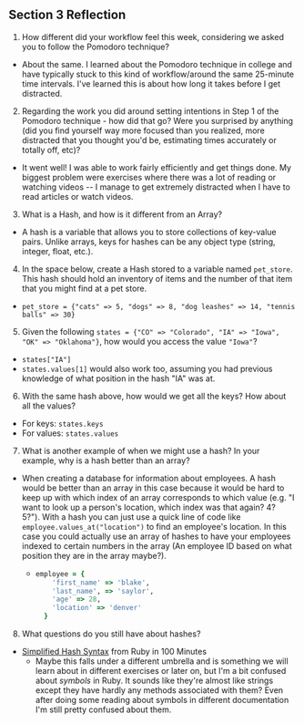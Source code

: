 ## Section 3 Reflection

1. How different did your workflow feel this week, considering we asked you to follow the Pomodoro technique?
  - About the same. I learned about the Pomodoro technique in college and have typically stuck to this kind of workflow/around the same 25-minute time intervals. I've learned this is about how long it takes before I get distracted.


2. Regarding the work you did around setting intentions in Step 1 of the Pomodoro technique - how did that go? Were you surprised by anything (did you find yourself way more focused than you realized, more distracted that you thought you'd be, estimating times accurately or totally off, etc)?
  - It went well! I was able to work fairly efficiently and get things done. My biggest problem were exercises where there was a lot of reading or watching videos -- I manage to get extremely distracted when I have to read articles or watch videos.


3. What is a Hash, and how is it different from an Array?
  - A hash is a variable that allows you to store collections of key-value pairs. Unlike arrays, keys for hashes can be any object type (string, integer, float, etc.).


4. In the space below, create a Hash stored to a variable named `pet_store`.  This hash should hold an inventory of items and the number of that item that you might find at a pet store.
  - `pet_store = {"cats" => 5, "dogs" => 8, "dog leashes" => 14, "tennis balls" => 30}`


5. Given the following `states = {"CO" => "Colorado", "IA" => "Iowa", "OK" => "Oklahoma"}`, how would you access the value `"Iowa"`?
  - `states["IA"]`
  - `states.values[1]` would also work too, assuming you had previous knowledge of what position in the hash "IA" was at.


6. With the same hash above, how would we get all the keys?  How about all the values?
  - For keys: `states.keys`
  - For values: `states.values`


7. What is another example of when we might use a hash?  In your example, why is a hash better than an array?
  - When creating a database for information about employees. A hash would be better than an array in this case because it would be hard to keep up with which index of an array corresponds to which value (e.g. "I want to look up a person's location, which index was that again? 4? 5?"). With a hash you can just use a quick line of code like `employee.values_at("location")` to find an employee's location. In this case you could actually use an array of hashes to have your  employees indexed to certain numbers in the array (An employee ID based on what position they are in the array maybe?).
    - ```ruby
      employee = {
          'first_name' => 'blake',
          'last_name', => 'saylor',
          'age' => 28,
          'location' => 'denver'
        }
      ```

8. What questions do you still have about hashes?
  - [Simplified Hash Syntax](http://tutorials.jumpstartlab.com/projects/ruby_in_100_minutes.html#8.-hashes) from Ruby in 100 Minutes
    - Maybe this falls under a different umbrella and is something we will learn about in different exercises or later on, but I'm a bit confused about _symbols_ in Ruby. It sounds like they're almost like strings except they have hardly any methods associated with them? Even after doing some reading about symbols in different documentation I'm still pretty confused about them.
